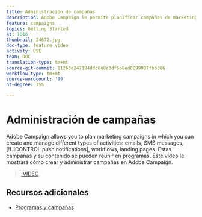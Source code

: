 ```yaml
---
title: Administración de campañas
description: Adobe Campaign le permite planificar campañas de marketing en las que puede crear y administrar diferentes tipos de actividades. Este vídeo le mostrará cómo crear y administrar campañas en Adobe Campaign.
feature: campaigns
topics: Getting Started
kt: 1816
thumbnail: 24672.jpg
doc-type: feature video
activity: USE
team: DOC
translation-type: tm+mt
source-git-commit: 11263e247184ddc6a8e3df6a8ed0899907fbb366
workflow-type: tm+mt
source-wordcount: '99'
ht-degree: 15%

---
```



# Administración de campañas

Adobe Campaign allows you to plan marketing campaigns in which you can create and manage different types of activities: emails, SMS messages, [!UICONTROL push notifications], workflows, landing pages. Estas campañas y su contenido se pueden reunir en programas. Este vídeo le mostrará cómo crear y administrar campañas en Adobe Campaign.

>[!VIDEO](https://video.tv.adobe.com/v/24672?quality=12)

## Recursos adicionales

* [Programas y campañas](https://experienceleague.adobe.com/docs/campaign-standard/using/getting-started/marketing-plans/programs-and-campaigns.html)
